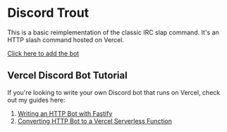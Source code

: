 # Discord Trout

This is a basic reimplementation of the classic IRC slap command. It's an HTTP slash command hosted on Vercel.

[Click here to add the bot](https://discord.com/oauth2/authorize?client_id=837785463401087046&scope=applications.commands)

## Vercel Discord Bot Tutorial

If you're looking to write your own Discord bot that runs on Vercel, check out my guides here:

1. [Writing an HTTP Bot with Fastify](https://ianmitchell.dev/blog/creating-a-discord-http-slash-command-bot-with-fastify)
2. [Converting HTTP Bot to a Vercel Serverless Function](https://ianmitchell.dev/blog/deploying-a-discord-bot-as-a-vercel-serverless-function)
